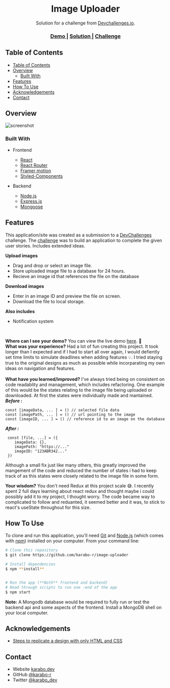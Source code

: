 <h1 align="center">Image Uploader</h1>

<div align="center">
   Solution for a challenge from  <a href="http://devchallenges.io" target="_blank">Devchallenges.io</a>.
</div>

<div align="center">
  <h3>
    <a href="https://{your-demo-link.your-domain}">
      Demo
    </a>
    <span> | </span>
    <a href="https://{your-url-to-the-solution}">
      Solution
    </a>
    <span> | </span>
    <a href="https://devchallenges.io/challenges/O2iGT9yBd6xZBrOcVirx">
      Challenge
    </a>
  </h3>
</div>

<!-- TABLE OF CONTENTS -->

## Table of Contents

- [Table of Contents](#table-of-contents)
- [Overview](#overview)
  - [Built With](#built-with)
- [Features](#features)
- [How To Use](#how-to-use)
- [Acknowledgements](#acknowledgements)
- [Contact](#contact)

<!-- OVERVIEW -->

## Overview

![screenshot](https://user-images.githubusercontent.com/16707738/92399059-5716eb00-f132-11ea-8b14-bcacdc8ec97b.png)

### Built With

- Frontend
  - [React](https://reactjs.org/)
  - [React Router]()
  - [Framer motion]()
  - [Styled-Components]()

- Backend
  - [Node.js]()
  - [Express.js]()
  - [Mongoose]()

## Features

This application/site was created as a submission to a [DevChallenges](https://devchallenges.io/challenges) challenge. The [challenge](https://devchallenges.io/challenges/O2iGT9yBd6xZBrOcVirx) was to build an application to complete the given user stories. Includes extended ideas.

**Upload images**

- Drag and drop or select an image file.
- Store uploaded image file to a database for 24 hours.
- Recieve an image id that references the file on the database
  
**Download images**

- Enter in an image ID and preview the file on screen.
- Download the file to local storage.

**Also includes**

- Notification system
  
  <br>

 **Where can I see your demo?**
 You can view the live demo [here](). 🙂
 <br>
 **What was your experience?**
  Had a lot of fun creating this project. It took longer than I expected and if I had to start all over again, I would defiently set time limits to simulate deadlines when adding features 💡. I tried staying true to the original designs as much as possible while incorparating my own ideas on navigation and features.  
  <br>
**What have you learned/improved?**
  I've always tried being on consistent on code readablity and management, which includes refactoring. One example of this would be the states relating to the image file being uploaded or downloaded. At first the states were individually made and mantained.
  **_Before_ :**

  ```
  const [imageData, ... ] = () // selected file data
  const [imagePath, ... ] = () // url pointing to the image
  const [imageID, ... ] = () // reference id to an image on the database
   ```

  **_After :_**

  ```
   const [file, ...] = ({
      imageData: {},
      imagePath: "https://..."
      imageID: "123ABR342..."
   })
   ```
  
Although a small fix just like many others, this greatly improved the mangement of the code and reduced the number of states i had to keep track of as this states were closely related to the image file in some form.
  <br>

**Your wisdom?**
  You don't need Redux at this project scale 😅. I recently spent 2 full days learning about react redux and thought maybe i could possibly add it to my project, I thought worry. The code became way to complicated to follow and reduanted, it seemed better and it was, to stick to react's useState throughout for this size.

## How To Use

To clone and run this application, you'll need [Git](https://git-scm.com) and [Node.js](https://nodejs.org/en/download/) (which comes with [npm](http://npmjs.com)) installed on your computer. From your command line:

```bash
# Clone this repository
$ git clone https://github.com/karabo-r/image-uploader

# Install dependencies
$ npm **install**


# Run the app (**Both** frontend and backend)
# Read through scripts to run one -end of the app 
$ npm start

```

**Note:** A Mongodb database would be required to fully run or test the backend api and some aspects of the frontend. Install a MongoDB shell on your local computer. 

## Acknowledgements

<!-- This section should list any articles or add-ons/plugins that helps you to complete the project. This is optional but it will help you in the future. For example -->

- [Steps to replicate a design with only HTML and CSS](https://devchallenges-blogs.web.app/how-to-replicate-design/)

## Contact

- Website [karabo.dev](https://karabo.dev)
- GitHub [@karabo-r](https://{github.com/your-usermame})
- Twitter [@karabo_dev](https://{twitter.com/your-username})
